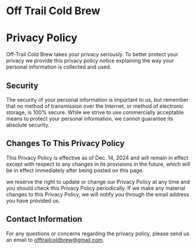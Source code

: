 # Off Trail Cold Brew

# Privacy Policy

Off-Trail Cold Brew takes your privacy seriously. To better protect your privacy we provide this privacy policy notice explaining the way your personal information is collected and used.


## Security

The security of your personal information is important to us, but remember that no method of transmission over the Internet, or method of electronic storage, is 100% secure. While we strive to use commercially acceptable means to protect your personal information, we cannot guarantee its absolute security.


## Changes To This Privacy Policy

This Privacy Policy is effective as of Dec. 14, 2024 and will remain in effect except with respect to any changes in its provisions in the future, which will be in effect immediately after being posted on this page.

we reserve the right to update or change our Privacy Policy at any time and you should check this Privacy Policy periodically. If we make any material changes to this Privacy Policy, we will notify you through the email address you have provided us.


## Contact Information

For any questions or concerns regarding the privacy policy, please send us an email to offtrailcoldbrew@gmail.com.

